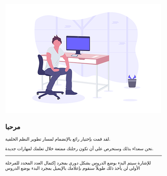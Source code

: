 ![Frontend tech](./assets/tech.png) 

## مرحبا

لقد قمت بإختيار رائع بالإنضمام لمسار تطوير النظم الخلفية.

 نحن سعداء بذلك وسنحرص على أن تكون رحلتك ممتعة خلال تعلمك لمهارات جديدة.

---

للإشارة سيتم البدء بوضع الدروس بشكل دوري بمجرد إكتمال العدد المحدد للمرحلة الأولى لن يأخذ ذلك طويلاً سنقوم بإعلامك بالإيميل بمجرد البدء بوضع الدروس 